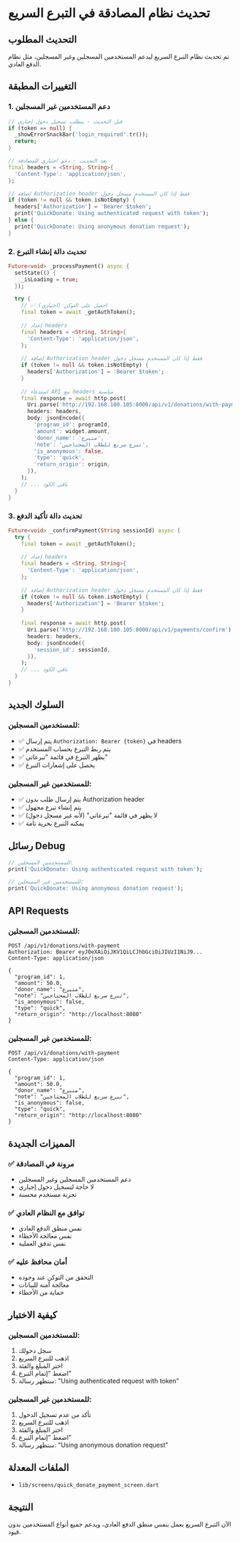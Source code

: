 # تحديث نظام المصادقة في التبرع السريع

## التحديث المطلوب
تم تحديث نظام التبرع السريع ليدعم المستخدمين المسجلين وغير المسجلين، مثل نظام الدفع العادي.

## التغييرات المطبقة

### 1. دعم المستخدمين غير المسجلين
```dart
// قبل التحديث - يتطلب تسجيل دخول إجباري
if (token == null) {
  _showErrorSnackBar('login_required'.tr());
  return;
}

// بعد التحديث - دعم اختياري للمصادقة
final headers = <String, String>{
  'Content-Type': 'application/json',
};

// إضافة Authorization header فقط إذا كان المستخدم مسجل دخول
if (token != null && token.isNotEmpty) {
  headers['Authorization'] = 'Bearer $token';
  print('QuickDonate: Using authenticated request with token');
} else {
  print('QuickDonate: Using anonymous donation request');
}
```

### 2. تحديث دالة إنشاء التبرع
```dart
Future<void> _processPayment() async {
  setState(() {
    _isLoading = true;
  });

  try {
    // ✅ احصل على التوكن (اختياري)
    final token = await _getAuthToken();
    
    // إعداد headers
    final headers = <String, String>{
      'Content-Type': 'application/json',
    };
    
    // إضافة Authorization header فقط إذا كان المستخدم مسجل دخول
    if (token != null && token.isNotEmpty) {
      headers['Authorization'] = 'Bearer $token';
    }
    
    // استدعاء API مع headers مناسبة
    final response = await http.post(
      Uri.parse('http://192.168.100.105:8000/api/v1/donations/with-payment'),
      headers: headers,
      body: jsonEncode({
        'program_id': programId,
        'amount': widget.amount,
        'donor_name': 'متبرع',
        'note': 'تبرع سريع للطلاب المحتاجين',
        'is_anonymous': false,
        'type': 'quick',
        'return_origin': origin,
      }),
    );
    // ... باقي الكود
  }
}
```

### 3. تحديث دالة تأكيد الدفع
```dart
Future<void> _confirmPayment(String sessionId) async {
  try {
    final token = await _getAuthToken();
    
    // إعداد headers
    final headers = <String, String>{
      'Content-Type': 'application/json',
    };
    
    // إضافة Authorization header فقط إذا كان المستخدم مسجل دخول
    if (token != null && token.isNotEmpty) {
      headers['Authorization'] = 'Bearer $token';
    }
    
    final response = await http.post(
      Uri.parse('http://192.168.100.105:8000/api/v1/payments/confirm'),
      headers: headers,
      body: jsonEncode({
        'session_id': sessionId,
      }),
    );
    // ... باقي الكود
  }
}
```

## السلوك الجديد

### للمستخدمين المسجلين:
- ✅ يتم إرسال `Authorization: Bearer {token}` في headers
- ✅ يتم ربط التبرع بحساب المستخدم
- ✅ يظهر التبرع في قائمة "تبرعاتي"
- ✅ يحصل على إشعارات التبرع

### للمستخدمين غير المسجلين:
- ✅ يتم إرسال طلب بدون Authorization header
- ✅ يتم إنشاء تبرع مجهول
- ✅ لا يظهر في قائمة "تبرعاتي" (لأنه غير مسجل دخول)
- ✅ يمكنه التبرع بحرية تامة

## رسائل Debug
```dart
// للمستخدمين المسجلين:
print('QuickDonate: Using authenticated request with token');

// للمستخدمين غير المسجلين:
print('QuickDonate: Using anonymous donation request');
```

## API Requests

### للمستخدمين المسجلين:
```http
POST /api/v1/donations/with-payment
Authorization: Bearer eyJ0eXAiOiJKV1QiLCJhbGciOiJIUzI1NiJ9...
Content-Type: application/json

{
  "program_id": 1,
  "amount": 50.0,
  "donor_name": "متبرع",
  "note": "تبرع سريع للطلاب المحتاجين",
  "is_anonymous": false,
  "type": "quick",
  "return_origin": "http://localhost:8080"
}
```

### للمستخدمين غير المسجلين:
```http
POST /api/v1/donations/with-payment
Content-Type: application/json

{
  "program_id": 1,
  "amount": 50.0,
  "donor_name": "متبرع",
  "note": "تبرع سريع للطلاب المحتاجين",
  "is_anonymous": false,
  "type": "quick",
  "return_origin": "http://localhost:8080"
}
```

## المميزات الجديدة

### ✅ مرونة في المصادقة
- دعم المستخدمين المسجلين وغير المسجلين
- لا حاجة لتسجيل دخول إجباري
- تجربة مستخدم محسنة

### ✅ توافق مع النظام العادي
- نفس منطق الدفع العادي
- نفس معالجة الأخطاء
- نفس تدفق العملية

### ✅ أمان محافظ عليه
- التحقق من التوكن عند وجوده
- معالجة آمنة للبيانات
- حماية من الأخطاء

## كيفية الاختبار

### للمستخدمين المسجلين:
1. سجل دخولك
2. اذهب للتبرع السريع
3. اختر المبلغ والفئة
4. اضغط "إتمام التبرع"
5. ستظهر رسالة: "Using authenticated request with token"

### للمستخدمين غير المسجلين:
1. تأكد من عدم تسجيل الدخول
2. اذهب للتبرع السريع
3. اختر المبلغ والفئة
4. اضغط "إتمام التبرع"
5. ستظهر رسالة: "Using anonymous donation request"

## الملفات المعدلة
- `lib/screens/quick_donate_payment_screen.dart`

## النتيجة
الآن التبرع السريع يعمل بنفس منطق الدفع العادي، ويدعم جميع أنواع المستخدمين بدون قيود.
